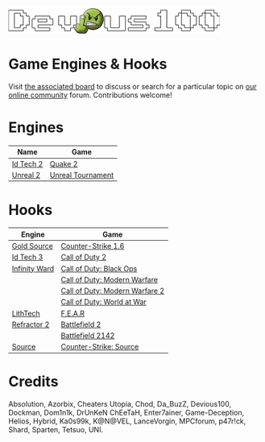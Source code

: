 <img src="/devious100.png" alt="Devious100.com" title="Devious100" width="420" height="55" />

# Game Engines & Hooks

Visit [the associated board](https://devious100.com/forum/base/engines) to discuss or search for a particular topic on [our online community](https://devious100.com) forum. Contributions welcome!

# Engines
| Name | Game |
| ---- | ---- |
| [Id Tech 2](https://github.com/devious100/base/tree/master/engines/id-tech-2) | [Quake 2](https://github.com/devious100/base/tree/master/engines/id-tech-2/quake-2) |
| [Unreal 2](https://github.com/devious100/base/tree/master/engines/unreal-2) | [Unreal Tournament](https://github.com/devious100/base/tree/master/engines/unreal-2/unreal-tournament) |

# Hooks
| Engine | Game |
| ------ | ---- |
| [Gold Source](https://github.com/devious100/base/tree/master/engines/gold-source) | [Counter-Strike 1.6](https://github.com/devious100/base/tree/master/engines/gold-source/counter-strike) |
| [Id Tech 3](https://github.com/devious100/base/tree/master/engines/id-tech-3) | [Call of Duty 2](https://github.com/devious100/base/tree/master/engines/id-tech-3/call-of-duty-2) |
| [Infinity Ward](https://github.com/devious100/base/tree/master/engines/infinity-ward) | [Call of Duty: Black Ops](https://github.com/devious100/base/tree/master/engines/infinity-ward/call-of-duty-7) |
| | [Call of Duty: Modern Warfare](https://github.com/devious100/base/tree/master/engines/infinity-ward/call-of-duty-4) |
| | [Call of Duty: Modern Warfare 2](https://github.com/devious100/base/tree/master/engines/infinity-ward/call-of-duty-6) |
| | [Call of Duty: World at War](https://github.com/devious100/base/tree/master/engines/infinity-ward/call-of-duty-5) |
| [LithTech](https://github.com/devious100/base/tree/master/engines/lithtech) | [F.E.A.R](https://github.com/devious100/base/tree/master/engines/lithtech/f-e-a-r) |
| [Refractor 2](https://github.com/devious100/base/tree/master/engines/refractor-2) | [Battlefield 2](https://github.com/devious100/base/tree/master/engines/refractor-2/battlefield-2) |
| | [Battlefield 2142](https://github.com/devious100/base/tree/master/engines/refractor-2/battlefield-2142) |
| [Source](https://github.com/devious100/base/tree/master/engines/source) | [Counter-Strike: Source](https://github.com/devious100/base/tree/master/engines/source/counter-strike-source) |

# Credits

Absolution, Azorbix, Cheaters Utopia, Chod, Da_BuzZ, Devious100, Dockman, Dom1n1k, DrUnKeN ChEeTaH, Enter7ainer, Game-Deception, Helios, Hybrid, Ka0s99k, K@N@VEL, LanceVorgin, MPCforum, p47r!ck, Shard, Sparten, Tetsuo, UNI.
